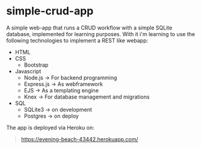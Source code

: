 # simple-crud-app

A simple web-app that runs a CRUD workflow with a simple SQLite database,
implemented for learning purposes. With it i'm learning to use the following
technologies to implement a REST like webapp:

- HTML
- CSS
    * Bootstrap
- Javascript
    * Node.js -> For backend programming
    * Express.js -> As webframework
    * EJS -> As a templating engine
    * Knex -> For database management and migrations
- SQL
    * SQLite3 -> on development
    * Postgres -> on deploy

The app is deployed via Heroku on:
> https://evening-beach-43442.herokuapp.com/
